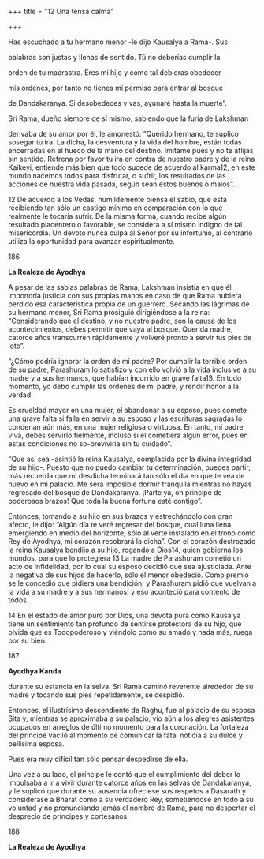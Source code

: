 +++
title = "12 Una tensa calma"

+++

Has escuchado a tu hermano menor -le dijo Kausalya a Rama-. Sus 

palabras son justas y llenas de sentido. Tú no deberías cumplir la 

orden de tu madrastra. Eres mi hijo y como tal debieras obedecer 

mis órdenes, por tanto no tienes mi permiso para entrar al bosque 

de Dandakaranya. Si desobedeces y vas, ayunaré hasta la muerte”. 

Sri Rama, dueño siempre de sí mismo, sabiendo que la furia de Lakshman 

derivaba de su amor por él, le amonestó: “Querido hermano, te suplico sosegar tu ira. La dicha, la desventura y la vida del hombre, están todas encerradas en el hueco de la mano del destino. Imítame pues y no te aflijas sin sentido. Refrena por favor tu ira en contra de nuestro padre y de la reina Kaikeyi, entiende más bien que todo sucede de acuerdo al karma12, en este mundo nacemos todos para disfrutar, o sufrir, los resultados de las acciones de nuestra vida pasada, según sean éstos buenos o malos”. 

12 De acuerdo a los Vedas, humildemente piensa el sabio, que está recibiendo tan sólo un castigo mínimo en comparación con lo que realmente le tocaría sufrir. De la misma forma, cuando recibe algún resultado placentero o favorable, se considera a sí mismo indigno de tal misericordia. Un devoto nunca culpa al Señor por su infortunio, al contrario utiliza la oportunidad para avanzar espiritualmente. 

186

**La Realeza de Ayodhya**

A pesar de las sabias palabras de Rama, Lakshman insistía en que él impondría justicia con sus propias manos en caso de que Rama hubiera perdido esa característica propia de un guerrero. Secando las lágrimas de su hermano menor, Sri Rama prosiguió dirigiéndose a la reina: “Considerando que el destino, y no nuestro padre, son la causa de los acontecimientos, debes permitir que vaya al bosque. Querida madre, catorce años transcurren rápidamente y volveré pronto a servir tus pies de loto”. 

“¿Cómo podría ignorar la orden de mi padre? Por cumplir la terrible orden de su padre, Parashuram lo satisfizo y con ello volvió a la vida inclusive a su madre y a sus hermanos, que habían incurrido en grave falta13. En todo momento, yo debo cumplir las órdenes de mi padre, y rendir honor a la verdad. 

Es crueldad mayor en una mujer, el abandonar a su esposo, pues comete una grave falta si falla en servir a su esposo y las escrituras sagradas lo condenan aún más, en una mujer religiosa o virtuosa. En tanto, mi padre viva, debes servirlo fielmente, incluso si él cometiera algún error, pues en estas condiciones no so-breviviría sin tu cuidado”. 

“Que así sea –asintió la reina Kausalya, complacida por la divina integridad de su hijo-. Puesto que no puedo cambiar tu determinación, puedes partir, más recuerda que mi desdicha terminará tan sólo el día en que te vea de nuevo en mi palacio. Me será imposible dormir tranquila mientras no hayas regresado del bosque de Dandakaranya. ¡Parte ya, oh príncipe de poderosos brazos\! Que toda la buena fortuna esté contigo”. 

Entonces, tomando a su hijo en sus brazos y estrechándolo con gran afecto, le dijo: “Algún día te veré regresar del bosque, cual luna llena emergiendo en medio del horizonte; sólo al verte instalado en el trono como Rey de Ayodhya, mi corazón recobrará la dicha”. Con el corazón destrozado la reina Kausalya bendijo a su hijo, rogando a Dios14, quien gobierna los mundos, para que lo protegiera 13 La madre de Parashuram cometió un acto de infidelidad, por lo cual su esposo decidió que sea ajusticiada. Ante la negativa de sus hijos de hacerlo, sólo el menor obedeció. Como premio se le concedió que pidiera una bendición; y Parashuram pidió que vuelvan a la vida a su madre y a sus hermanos; y eso aconteció para contento de todos. 

14 En el estado de amor puro por Dios, una devota pura como Kausalya tiene un sentimiento tan profundo de sentirse protectora de su hijo, que olvida que es Todopoderoso y viéndolo como su amado y nada más, ruega por su bien. 

187

**Ayodhya Kanda**

durante su estancia en la selva. Sri Rama caminó reverente alrededor de su madre y tocando sus pies repetidamente, se despidió. 

Entonces, el ilustrísimo descendiente de Raghu, fue al palacio de su esposa Sita y, mientras se aproximaba a su palacio, vio aún a los alegres asistentes ocupados en arreglos de último momento para la coronación. La fortaleza del príncipe vaciló al momento de comunicar la fatal noticia a su dulce y bellísima esposa. 

Pues era muy difícil tan sólo pensar despedirse de ella. 

Una vez a su lado, el príncipe le contó que el cumplimiento del deber lo impulsaba a ir a vivir durante catorce años en las selvas de Dandakaranya, y le suplicó que durante su ausencia ofreciese sus respetos a Dasarath y considerase a Bharat como a su verdadero Rey, sometiéndose en todo a su voluntad y no pronunciando jamás el nombre de Rama, para no despertar el desprecio de príncipes y cortesanos. 

188

**La Realeza de Ayodhya**
